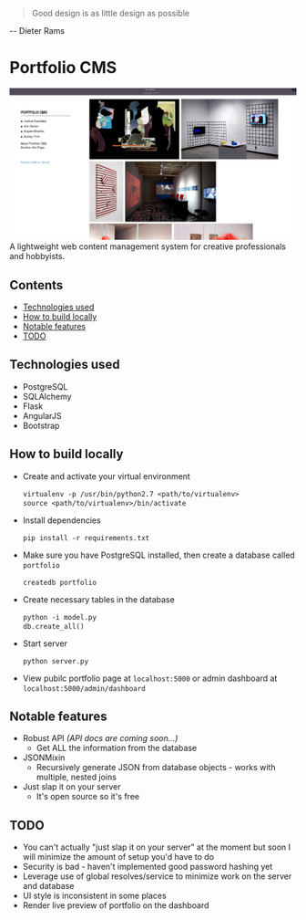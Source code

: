 > Good design is as little design as possible

-- Dieter Rams

# Portfolio CMS
![Public portfolio screenshot](screenshots/public_portfolio.png)
A lightweight web content management system for creative professionals and hobbyists.

## Contents
* [Technologies used](#tech)
* [How to build locally](#build)
* [Notable features](#notes)
* [TODO](#todo)

## <a name="tech"></a>Technologies used
* PostgreSQL
* SQLAlchemy
* Flask
* AngularJS
* Bootstrap

## <a name="build"></a>How to build locally
* Create and activate your virtual environment
  ```
  virtualenv -p /usr/bin/python2.7 <path/to/virtualenv>
  source <path/to/virtualenv>/bin/activate
  ```
* Install dependencies
  ```
  pip install -r requirements.txt
  ```
* Make sure you have PostgreSQL installed, then create a database called `portfolio`
  ```
  createdb portfolio
  ```
* Create necessary tables in the database
  ```
  python -i model.py
  db.create_all()
  ```
* Start server
  ```
  python server.py
  ```
* View pubilc portfolio page at `localhost:5000` or admin dashboard at `localhost:5000/admin/dashboard`

## <a name="notes"></a>Notable features
* Robust API *(API docs are coming soon...)*
  * Get ALL the information from the database
* JSONMixin
  * Recursively generate JSON from database objects - works with multiple, nested joins
* Just slap it on your server
  * It's open source so it's free

## <a name="todo"></a>TODO
* You can't actually "just slap it on your server" at the moment but soon I will minimize the amount of setup you'd have to do
* Security is bad - haven't implemented good password hashing yet
* Leverage use of global resolves/service to minimize work on the server and database
* UI style is inconsistent in some places
* Render live preview of portfolio on the dashboard
